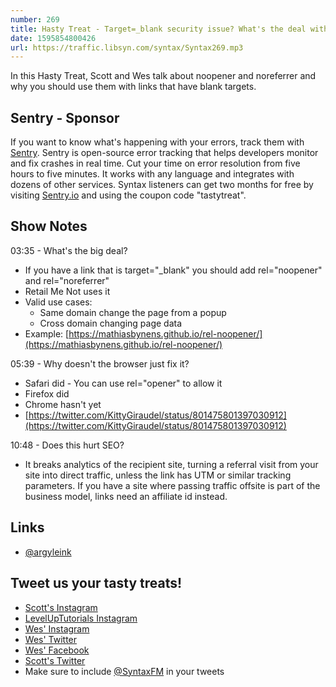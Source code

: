 ```yaml
---
number: 269
title: Hasty Treat - Target=_blank security issue? What's the deal with noopener and noreferrer?
date: 1595854800426
url: https://traffic.libsyn.com/syntax/Syntax269.mp3
---
```


In this Hasty Treat, Scott and Wes talk about noopener and noreferrer and why you should use them with links that have blank targets.

## Sentry - Sponsor
If you want to know what's happening with your errors, track them with [Sentry](https://sentry.io/). Sentry is open-source error tracking that helps developers monitor and fix crashes in real time. Cut your time on error resolution from five hours to five minutes. It works with any language and integrates with dozens of other services. Syntax listeners can get two months for free by visiting [Sentry.io](https://sentry.io/) and using the coupon code "tastytreat".

## Show Notes

03:35 - What's the big deal?

* If you have a link that is target="_blank" you should add rel="noopener" and rel="noreferrer"
* Retail Me Not uses it
* Valid use cases:
  * Same domain change the page from a popup
  * Cross domain changing page data
* Example: [https://mathiasbynens.github.io/rel-noopener/](https://mathiasbynens.github.io/rel-noopener/)

05:39 - Why doesn't the browser just fix it?

* Safari did - You can use rel="opener" to allow it
* Firefox did
* Chrome hasn't yet
* [https://twitter.com/KittyGiraudel/status/801475801397030912](https://twitter.com/KittyGiraudel/status/801475801397030912)

10:48 - Does this hurt SEO?

* It breaks analytics of the recipient site, turning a referral visit from your site into direct traffic, unless the link has UTM or similar tracking parameters. If you have a site where passing traffic offsite is part of the business model, links need an affiliate id instead.

## Links
* [@argyleink](https://twitter.com/argyleink)

## Tweet us your tasty treats!
* [Scott's Instagram](https://www.instagram.com/stolinski/)
* [LevelUpTutorials Instagram](https://www.instagram.com/LevelUpTutorials/)
* [Wes' Instagram](https://www.instagram.com/wesbos/)
* [Wes' Twitter](https://twitter.com/wesbos)
* [Wes' Facebook](https://www.facebook.com/wesbos.developer)
* [Scott's Twitter](https://twitter.com/stolinski)
* Make sure to include [@SyntaxFM](https://twitter.com/SyntaxFM) in your tweets
